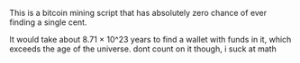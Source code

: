 This is a bitcoin mining script that has absolutely zero chance of ever finding a single cent.

It would take about 8.71 × 10^23 years to find a wallet with funds in it, which exceeds the age of the universe.
dont count on it though, i suck at math
